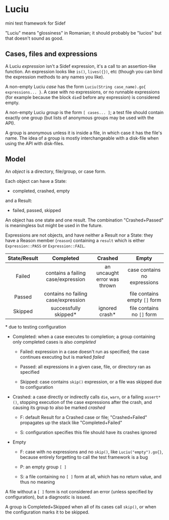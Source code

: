 # Luciu

mini test framework for Sidef

"Luciu" means "glossiness" in Romanian; it should probably be "lucios" but that doesn't sound as good.

## Cases, files and expressions

A Luciu *expression* isn't a Sidef expression, it's a call to an assertion-like function. An expression looks like `is()`, `lives({})`, etc (though you can bind the expression methods to any names you like).

A non-empty Luciu *case* has the form `Luciu(String case_name).go{ expressions... }`. A case with no expressions, or no runnable expressions (for example because the block `die`d before any expression) is considered empty.

A non-empty Luciu *group* is the form `[ cases... ]`; a test file should contain exactly one group (but lists of anonymous groups may be used with the API).

A group is anonymous unless it is inside a file, in which case it has the file's name. The idea of a group is mostly interchangeable with a disk-file when using the API with disk-files.

## Model
An *object* is a directory, file/group, or case form.

Each object can have a State:
* completed, crashed, empty

and a Result:
* failed, passed, skipped

An object has one state and one result. The combination "Crashed+Passed" is meaningless but might be used in the future.

Expressions are not objects, and have neither a Result nor a State: they have a Reason member (`reason`) containing a `result` which is either `Expression::PASS` or `Expression::FAIL`.

| State/Result 	|              Completed              	|            Crashed           	|             Empty             	|
|:------------:	|:-----------------------------------:	|:----------------------------:	|:-----------------------------:	|
|    Failed    	|  contains a failing case/expression 	| an uncaught error was thrown 	|  case contains no expressions 	|
|    Passed    	| contains no failing case/expression 	|                              	| file contains empty `[]` form 	|
|    Skipped   	|        successfully skipped*        	|         ignored crash*       	|   file contains no `[]` form  	|

\* due to testing configuration

* Completed: when a case executes to completion; a group containing only completed cases is also *completed*
  * Failed: expression in a case doesn't run as specified; the case continues executing but is marked *failed*

  * Passed: all expressions in a given case, file, or directory ran as specified

  * Skipped: case contains `skip()` expression, or a file was skipped due to configuration

* Crashed: a case directly or indirectly calls `die`, `warn`, or a failing `assert*()`, stopping execution of the case expressions after the crash, and causing its group to also be marked *crashed*

  * F: default Result for a Crashed case or file; "Crashed+Failed" propagates up the stack like "Completed+Failed"

  * S: configuration specifies this file should have its crashes ignored

* Empty
  * F: case with no expressions and no `skip()`, like `Luciu("empty").go{}`, because entirely forgetting to call the test framework is a bug

  * P: an empty group `[ ]`

  * S: a file containing no `[ ]` form at all, which has no return value, and thus no meaning

A file without a `[ ]` form is not considered an error (unless specified by configuration), but a diagnostic is issued.

A group is Completed+Skipped when all of its cases call `skip()`, or when the configuration marks it to be skipped.
